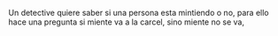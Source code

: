 Un detective quiere saber si una persona esta mintiendo o no, para ello hace una pregunta
si miente va a la carcel, sino miente no se va, 